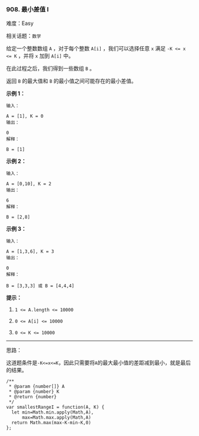 ### 908. 最小差值 I

难度：Easy

相关话题：`数学`

给定一个整数数组  `A` ，对于每个整数  `A[i]` ，我们可以选择任意 `x`  满足 `-K <= x <= K` ，并将 `x` 加到 `A[i]` 中。



在此过程之后，我们得到一些数组 `B` 。



返回  `B` 的最大值和  `B` 的最小值之间可能存在的最小差值。












**示例 1：** 





```
输入：

A = [1], K = 0
输出：

0
解释：

B = [1]

```


**示例 2：** 





```
输入：

A = [0,10], K = 2
输出：

6
解释：

B = [2,8]

```


**示例 3：** 





```
输入：

A = [1,3,6], K = 3
输出：

0
解释：

B = [3,3,3] 或 B = [4,4,4]

```






**提示：** 




1.  `1 <= A.length <= 10000` 

2.  `0 <= A[i] <= 10000` 

3.  `0 <= K <= 10000` 






-----

思路：

这道题条件是`-K<=x<=K`，因此只需要将`A`的最大最小值的差距减到最小，就是最后的结果。


```
/**
 * @param {number[]} A
 * @param {number} K
 * @return {number}
 */
var smallestRangeI = function(A, K) {
  let min=Math.min.apply(Math,A),
      max=Math.max.apply(Math,A)
  return Math.max(max-K-min-K,0)
};



```

